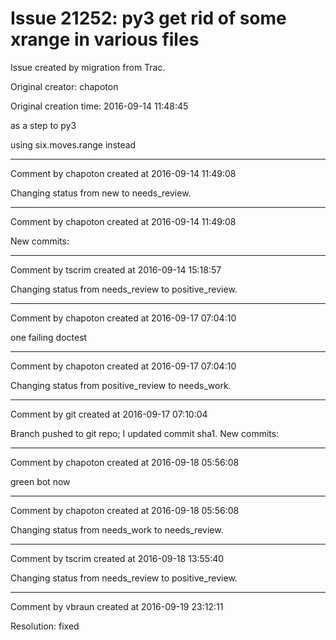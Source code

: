# Issue 21252: py3 get rid of some xrange in various files

Issue created by migration from Trac.

Original creator: chapoton

Original creation time: 2016-09-14 11:48:45

as a step to py3

using six.moves.range instead


---

Comment by chapoton created at 2016-09-14 11:49:08

Changing status from new to needs_review.


---

Comment by chapoton created at 2016-09-14 11:49:08

New commits:


---

Comment by tscrim created at 2016-09-14 15:18:57

Changing status from needs_review to positive_review.


---

Comment by chapoton created at 2016-09-17 07:04:10

one failing doctest


---

Comment by chapoton created at 2016-09-17 07:04:10

Changing status from positive_review to needs_work.


---

Comment by git created at 2016-09-17 07:10:04

Branch pushed to git repo; I updated commit sha1. New commits:


---

Comment by chapoton created at 2016-09-18 05:56:08

green bot now


---

Comment by chapoton created at 2016-09-18 05:56:08

Changing status from needs_work to needs_review.


---

Comment by tscrim created at 2016-09-18 13:55:40

Changing status from needs_review to positive_review.


---

Comment by vbraun created at 2016-09-19 23:12:11

Resolution: fixed
